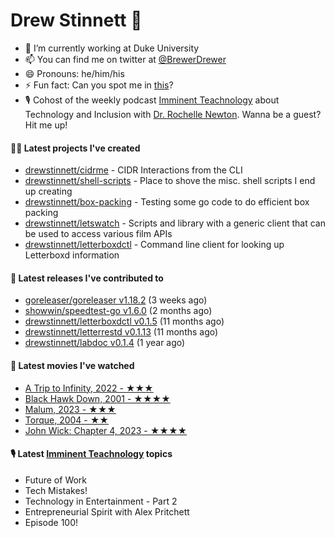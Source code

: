 
# Drew Stinnett 👋

- 🔭 I’m currently working at Duke University
- 📫 You can find me on twitter at [@BrewerDrewer](https://twitter.com/BrewerDrewer)
- 😄 Pronouns: he/him/his
- ⚡ Fun fact: Can you spot me in [this](https://www.youtube.com/watch?v=oL9WnB0qHBA)?
- 🎙 Cohost of the weekly podcast [Imminent Teachnology](https://podcast.imminentteachnology.com/) about Technology and Inclusion with [Dr. Rochelle Newton](https://www.linkedin.com/in/drrochellenewton/). Wanna be a guest? Hit me up!

#### 👨‍💻 Latest projects I've created
- [drewstinnett/cidrme](https://github.com/drewstinnett/cidrme) - CIDR Interactions from the CLI
- [drewstinnett/shell-scripts](https://github.com/drewstinnett/shell-scripts) - Place to shove the misc. shell scripts I end up creating
- [drewstinnett/box-packing](https://github.com/drewstinnett/box-packing) - Testing some go code to do efficient box packing
- [drewstinnett/letswatch](https://github.com/drewstinnett/letswatch) - Scripts and library with a generic client that can be used to access various film APIs
- [drewstinnett/letterboxdctl](https://github.com/drewstinnett/letterboxdctl) - Command line client for looking up Letterboxd information

#### 🚀 Latest releases I've contributed to
- [goreleaser/goreleaser v1.18.2](https://github.com/goreleaser/goreleaser/releases/tag/v1.18.2) (3 weeks ago)
- [showwin/speedtest-go v1.6.0](https://github.com/showwin/speedtest-go/releases/tag/v1.6.0) (2 months ago)
- [drewstinnett/letterboxdctl v0.1.5](https://github.com/drewstinnett/letterboxdctl/releases/tag/v0.1.5) (11 months ago)
- [drewstinnett/letterrestd v0.1.13](https://github.com/drewstinnett/letterrestd/releases/tag/v0.1.13) (11 months ago)
- [drewstinnett/labdoc v0.1.4](https://github.com/drewstinnett/labdoc/releases/tag/v0.1.4) (1 year ago)

#### 🍿 Latest movies I've watched
- [A Trip to Infinity, 2022 - ★★★](https://letterboxd.com/mondodrew/film/a-trip-to-infinity/)
- [Black Hawk Down, 2001 - ★★★★](https://letterboxd.com/mondodrew/film/black-hawk-down/)
- [Malum, 2023 - ★★★](https://letterboxd.com/mondodrew/film/malum-2023/)
- [Torque, 2004 - ★★](https://letterboxd.com/mondodrew/film/torque/)
- [John Wick: Chapter 4, 2023 - ★★★★](https://letterboxd.com/mondodrew/film/john-wick-chapter-4/1/)

#### 🎙 Latest [Imminent Teachnology](https://podcast.imminentteachnology.com/) topics
- Future of Work
- Tech Mistakes!
- Technology in Entertainment - Part 2
- Entrepreneurial Spirit with Alex Pritchett
- Episode 100!
